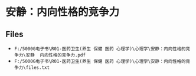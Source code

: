 # 安静：内向性格的竞争力

## Files

- `F:/5000G电子书\R01-医药卫生(养生 保健 医药 心理学)\心理学\安静：内向性格的竞争力\安静  内向性格的竞争力.pdf`
- `F:/5000G电子书\R01-医药卫生(养生 保健 医药 心理学)\心理学\安静：内向性格的竞争力\files.txt`
